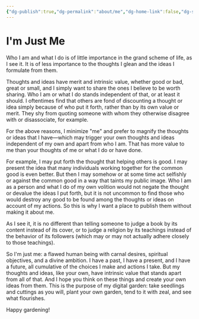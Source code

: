 ```yaml
---
{"dg-publish":true,"dg-permalink":"about/me","dg-home-link":false,"dg-show-inline-title":false,"dg-show-backlinks":true,"dg-show-local-graph":true,"dg-pass-frontmatter":true,"fileType":"webpage","sourceType":"nul","author":"Oldsoul","permalink":"/about/me/","dgHomeLink":false,"dgPassFrontmatter":true}
---
```


# I'm Just Me
Who I am and what I do is of little importance in the grand scheme of life, as I see it. It is of less importance to the thoughts I glean and the ideas I formulate from them.

Thoughts and ideas have merit and intrinsic value, whether good or bad, great or small, and I simply want to share the ones I believe to be worth sharing. Who I am or what I do stands independent of that, or at least it should. I oftentimes find that others are fond of discounting a thought or idea simply because of who put it forth, rather than by its own value or merit. They shy from quoting someone with whom they otherwise disagree with or disassociate, for example. 

For the above reasons, I minimize "me" and prefer to magnify the thoughts or ideas that I have—which may trigger your own thoughts and ideas independent of my own and apart from who I am. That has more value to me than your thoughts of me or what I do or have done.

For example, I may put forth the thought that helping others is good. I may present the idea that many individuals working together for the common good is even better. But then I may somehow or at some time act selfishly or against the common good in a way that taints my public image. Who I am as a person and what I do of my own volition would not negate the thought or devalue the ideas I put forth, but it is not uncommon to find those who would destroy any good to be found among the thoughts or ideas on account of my actions. So this is why I want a place to publish them without making it about me.

As I see it, it is no different than telling someone to judge a book by its content instead of its cover, or to judge a religion by its teachings instead of the behavior of its followers (which may or may not actually adhere closely to those teachings).

So I'm just me: a flawed human being with carnal desires, spiritual objectives, and a divine ambition. I have a past, I have a present, and I have a future, all cumulative of the choices I make and actions I take. But my thoughts and ideas, like your own, have intrinsic value that stands apart from all of that. And I hope you think on these things and create your own ideas from them. This is the purpose of my digital garden: take seedlings and cuttings as you will, plant your own garden, tend to it with zeal, and see what flourishes.

Happy gardening!